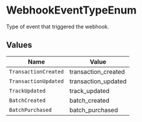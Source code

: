 # WebhookEventTypeEnum

Type of event that triggered the webhook.


## Values

| Name                 | Value                |
| -------------------- | -------------------- |
| `TransactionCreated` | transaction_created  |
| `TransactionUpdated` | transaction_updated  |
| `TrackUpdated`       | track_updated        |
| `BatchCreated`       | batch_created        |
| `BatchPurchased`     | batch_purchased      |